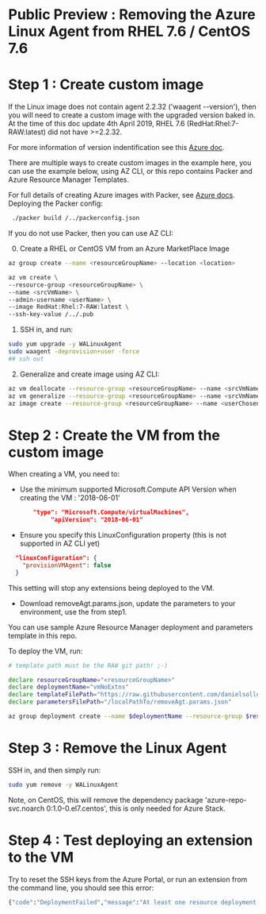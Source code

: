 # Public Preview : Removing the Azure Linux Agent from RHEL 7.6 / CentOS 7.6

# Step 1 : Create custom image
If the Linux image does not contain agent 2.2.32 ('waagent --version'), then you will need to create a custom image with the upgraded version baked in. At the time of this doc update 4th April 2019, RHEL 7.6 (RedHat:Rhel:7-RAW:latest) did not have >=2.2.32.

For more information of version indentification see this [Azure doc](https://docs.microsoft.com/en-us/azure/virtual-machines/extensions/features-linux#agent-updates).

There are multiple ways to create custom images in the example here, you can use the example below, using AZ CLI, or this repo contains Packer and Azure Resource Manager Templates.

For full details of creating Azure images with Packer, see [Azure docs](https://docs.microsoft.com/en-us/azure/virtual-machines/linux/build-image-with-packer). 
Deploying the Packer config:
```bash
 ./packer build /../packerconfig.json
```

If you do not use Packer, then you can use AZ CLI:

0. Create a RHEL or CentOS VM from an Azure MarketPlace Image
```bash
az group create --name <resourceGroupName> --location <location>

az vm create \
--resource-group <resourceGroupName> \
--name <srcVmName> \
--admin-username <userName> \
--image RedHat:Rhel:7-RAW:latest \
--ssh-key-value /../.pub 
```
1. SSH in, and run:
```bash
sudo yum upgrade -y WALinuxAgent
sudo waagent -deprovision+user -force
## ssh out
```
2. Generalize and create image using AZ CLI:
```bash
az vm deallocate --resource-group <resourceGroupName> --name <srcVmName>
az vm generalize --resource-group <resourceGroupName> --name <srcVmName>
az image create --resource-group <resourceGroupName> --name <userChosenImageName> --source <srcVmName>
```

# Step 2 : Create the VM from the custom image
When creating a VM, you need to:
* Use the minimum supported Microsoft.Compute API Version when creating the VM : '2018-06-01'
```json
       "type": "Microsoft.Compute/virtualMachines",
            "apiVersion": "2018-06-01"
```
* Ensure you specify this LinuxConfiguration property (this is not supported in AZ CLI yet)
```json
  "linuxConfiguration": {
    "provisionVMAgent": false
  }
  ```
  This setting will stop any extensions being deployed to the VM.

* Download removeAgt.params.json, update the parameters to your environment, use the <userChosenImageName> from step1.


You can use sample Azure Resource Manager deployment and parameters template in this repo.

To deploy the VM, run:
```bash
# template path must be the RAW git path! ;-)

declare resourceGroupName="<resourceGroupName>"
declare deploymentName="vmNoExtns"
declare templateFilePath="https://raw.githubusercontent.com/danielsollondon/azlinuxprov/master/removeAgt.deploy.json"
declare parametersFilePath="/localPathTo/removeAgt.params.json"

az group deployment create --name $deploymentName --resource-group $resourceGroupName --template-uri $templateFilePath --parameters $parametersFilePath 
```

# Step 3 : Remove the Linux Agent
SSH in, and then simply run:

```bash
sudo yum remove -y WALinuxAgent
```
Note, on CentOS, this will remove the dependency package 'azure-repo-svc.noarch 0:1.0-0.el7.centos', this is only needed for Azure Stack.

# Step 4 : Test deploying an extension to the VM
Try to reset the SSH keys from the Azure Portal, or run an extension from the command line, you should see this error:

```bash
{"code":"DeploymentFailed","message":"At least one resource deployment operation failed. Please list deployment operations for details. Please see https://aka.ms/arm-debug for usage details.","details":[{"code":"Conflict","message":"{\r\n \"error\": {\r\n \"code\": \"OperationNotAllowed\",\r\n \"message\": \"This operation cannot be performed when extension operations are disallowed. To allow, please ensure VM Agent is installed on the VM and the osProfile.allowExtensionOperations property is true.\"\r\n }\r\n}"}]}
```